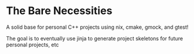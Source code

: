 # The Bare Necessities
A solid base for personal C++ projects using nix, cmake, gmock, and gtest!

The goal is to eventually use jinja to generate project skeletons for future personal projects, etc
